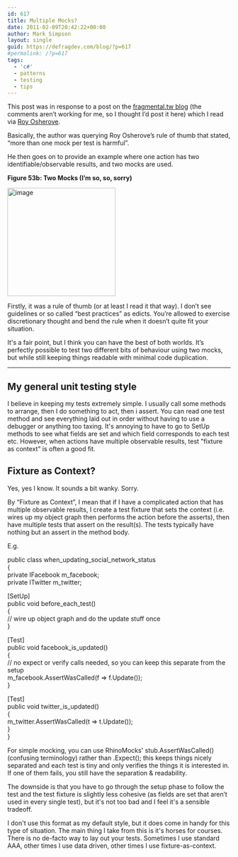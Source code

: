 ```yaml
---
id: 617
title: Multiple Mocks?
date: 2011-02-09T20:42:22+00:00
author: Mark Simpson
layout: single
guid: https://defragdev.com/blog/?p=617
#permalink: /?p=617
tags:
  - 'c#'
  - patterns
  - testing
  - tips
---
```

This post was in response to a post on the [fragmental.tw blog](http://fragmental.tw/2010/12/14/one-mock-per-test-considered-not-awesome/) (the comments aren’t working for me, so I thought I’d post it here) which I read via [Roy Osherove](http://www.osherove.com/blog/2011/2/9/multiple-mocks-asserts-and-hidden-results.html).

Basically, the author was querying Roy Osherove’s rule of thumb that stated, “more than one mock per test is harmful”.

He then goes on to provide an example where one action has two identifiable/observable results, and two mocks are used.

**Figure 53b: Two Mocks (I’m so, so, sorry)**

[<img style="background-image: none; margin: 0px; padding-left: 0px; padding-right: 0px; display: inline; padding-top: 0px; border: 0px;" title="image" src="https://defragdev.com/blog/images/2011/02/image_thumb.png" border="0" alt="image" width="244" height="244" />](https://defragdev.com/blog/images/2011/02/image.png)

<!--more-->Firstly, it was a rule of thumb (or at least I read it that way). I don’t see guidelines or so called “best practices” as edicts. You’re allowed to exercise discretionary thought and bend the rule when it doesn’t quite fit your situation.

It's a fair point, but I think you can have the best of both worlds. It’s perfectly possible to test two different bits of behaviour using two mocks, but while still keeping things readable with minimal code duplication.

* * *

## My general unit testing style

I believe in keeping my tests extremely simple. I usually call some methods to arrange, then I do something to act, then i assert. You can read one test method and see everything laid out in order without having to use a debugger or anything too taxing. It's annoying to have to go to SetUp methods to see what fields are set and which field corresponds to each test etc. However, when actions have multiple observable results, test "fixture as context" is often a good fit.

## Fixture as Context?

Yes, yes I know. It sounds a bit wanky. Sorry.

By “Fixture as Context”, I mean that if I have a complicated action that has multiple observable results, I create a test fixture that sets the context (i.e. wires up my object graph then performs the action before the asserts), then have multiple tests that assert on the result(s). The tests typically have nothing but an assert in the method body.

E.g.

public class when\_updating\_social\_network\_status  
{  
private IFacebook m_facebook;  
private ITwitter m_twitter;

[SetUp]  
public void before\_each\_test()  
{  
// wire up object graph and do the update stuff once  
}

[Test]  
public void facebook\_is\_updated()  
{  
// no expect or verify calls needed, so you can keep this separate from the setup  
m_facebook.AssertWasCalled(f => f.Update());  
}

[Test]  
public void twitter\_is\_updated()  
{  
m_twitter.AssertWasCalled(t => t.Update());  
}  
}

For simple mocking, you can use RhinoMocks' stub.AssertWasCalled() (confusing terminology) rather than .Expect(); this keeps things nicely separated and each test is tiny and only verifies the things it is interested in. If one of them fails, you still have the separation & readability.

The downside is that you have to go through the setup phase to follow the test and the test fixture is slightly less cohesive (as fields are set that aren’t used in every single test), but it's not too bad and I feel it's a sensible tradeoff.

I don't use this format as my default style, but it does come in handy for this type of situation. The main thing I take from this is it's horses for courses. There is no de-facto way to lay out your tests. Sometimes I use standard AAA, other times I use data driven, other times I use fixture-as-context.